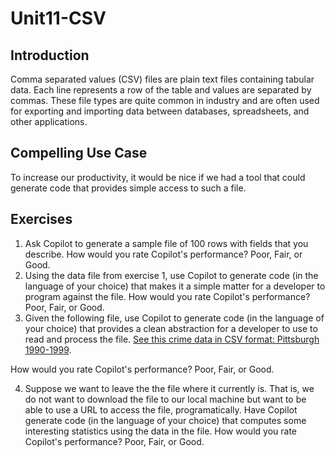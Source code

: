 #  Unit11-CSV

## Introduction

Comma separated values (CSV) files are plain text files containing tabular data.
Each line represents a row of the table and values are separated by commas.
These file types are quite common in industry and are often used for exporting and importing data between databases, spreadsheets, and other applications.

## Compelling Use Case
To increase our productivity, it would be nice if we had a tool that could generate code that provides simple access to such a file.

## Exercises
1. Ask Copilot to generate a sample file of 100 rows with fields that you describe. How would you rate Copilot's performance? Poor, Fair, or Good.
2. Using the data file from exercise 1, use Copilot to generate code (in the language of your choice) that makes it a simple matter for a developer to program against the file. How would you rate Copilot's performance? Poor, Fair, or Good.  
3. Given the following file, use Copilot to generate code (in the language of your choice) that provides a clean abstraction for a developer to use to read and process the file. [See this crime data in CSV format: Pittsburgh 1990-1999](https://www.andrew.cmu.edu/user/mm6/95-771/CrimeData/CrimeLatLonXY1990.csv).

How would you rate Copilot's performance? Poor, Fair, or Good.  

4. Suppose we want to leave the the file where it currently is. That is, we do not want to download the file to our local machine but want to be able to use a URL to access the file, programatically. Have Copilot generate code (in the language of your choice) that computes some interesting statistics using the data in the file. How would you rate Copilot's performance? Poor, Fair, or Good.  
